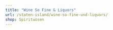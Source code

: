 ```yaml
---
title: "Wine So Fine & Liquors"
url: /staten-island/wine-so-fine-und-liquors/
shop: Spirituosen
---
```


